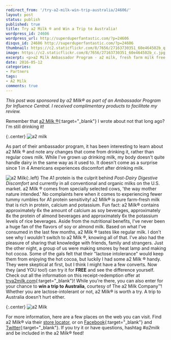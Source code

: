 ```yaml
---
redirect_from: '/try-a2-milk-win-trip-australia/24606/'
layout: post
status: publish
published: true
title: Try a2 Milk ® and Win a Trip to Australia!
wordpress_id: 24606
wordpress_url: http://superduperfantastic.com/?p=24606
disqus_id: 24606 http://superduperfantastic.com/?p=24606
thumbnail: https://c2.staticflickr.com/8/7656/27163730351_60e464502b_q.jpg
image: https://c2.staticflickr.com/8/7656/27163730351_60e464502b_c.jpg
excerpt: <p>a2 Milk Ambassador Program - a2 milk, fresh farm milk free of the A1 protein. Win a trip to Australia or try a2 milk for free.</p>
date: 2016-05-12
categories:
- Partners
tags:
- A2 Milk
comments: true
---
```


_This post was sponsored by a2 Milk® as part of an Ambassador Program for Influence Central. I received complimentary products to facilitate my review._ 

Remember that [a2 Milk ®](https://a2milk.com/){:target="_blank"} I wrote about not that long ago? I'm still drinking it!

{:.center}
![a2 milk](https://c2.staticflickr.com/8/7434/27163734291_4ab10eba4c_b.jpg)

As part of their ambassador program, it has been interesting to learn about a2 Milk ® and note any changes that come from drinking it, rather than regular cows milk. While I've grown up drinking milk, my body doesn't quite handle dairy in the same way as it used to. It doesn't come as a surprise since 1 in 4 Americans experiences discomfort after drinking milk. 

![a2 Milk](https://c2.staticflickr.com/8/7062/27163724151_a01673b72d.jpg){:.left} The A1 protein is the culprit behind _Post-Dairy Digestive Discomfort_ and currently in all conventional and organic milks on the U.S. market. a2 Milk ® comes from specially selected cows, 'the way mother nature intended.' No complaints here when it comes to experiencing fewer tummy rumbles for A1 protein sensitivity! a2 Milk® is pure farm-fresh milk that is rich in protein, calcium and potassium. Fun fact: a2 Milk® contains approximately 6x the amount of calcium as soy beverages, approximately 8x the protein of almond beverages and approximately 6x the potassium levels of rice beverages. Aside from the nutritional benefits, I've never been a huge fan of the flavors of soy or almond milk. Based on what I've consumed in the last few months, a2 Milk ® tastes like regular milk. I don't see why I _wouldn't_ switch to a2 Milk ®, knowing all of that. I've also had the pleasure of sharing that knowledge with friends, family and strangers. Just the other night, a group of us were making smores by heat lamp and making hot cocoa. Some of the gals felt that their "lactose intolerance" would keep them from enjoying the hot cocoa, but luckily I had some a2 Milk ® handy. They were skeptical at first, but I think I might have a few converts. Now they (and YOU too!) can try it for **FREE** and see the difference yourself. Check out all the information on this receipt-redemption offer at [trya2milk.com](http://trya2milk.com/){:target="_blank"}! While you're there, you can also enter for your chance to **win a trip to Australia**, courtesy of The a2 Milk Company™! Whether you are lactose-intolerant or not, a2 Milk® is worth a try. A trip to Australia doesn't hurt either.

{:.center}
![a2 Milk](https://c2.staticflickr.com/8/7656/27163730351_60e464502b_b.jpg)

For more information, here are a few places on the web you can visit. Find a2 Milk® via their [store locator](https://a2milk.com/find/), or on [Facebook](https://www.facebook.com/a2milkUSA/){:target="_blank"} and [Twitter](https://www.facebook.com/a2milkUSA/){:target="_blank"}. If you try it or have questions, hashtag _#a2milk_ and be included in the a2 Milk® feed!